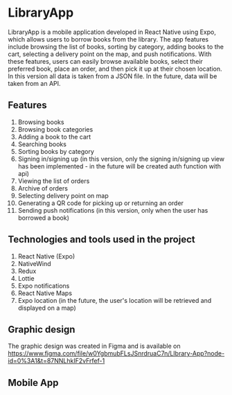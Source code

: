 # LibraryApp
LibraryApp is a mobile application developed in React Native using Expo, which allows users to borrow books from the library. 
The app features include browsing the list of books, sorting by category, adding books to the cart, selecting a delivery point on the map, and push notifications. 
With these features, users can easily browse available books, select their preferred book, place an order, and then pick it up at their chosen location. 
In this version all data is taken from a JSON file. In the future, data will be taken from an API.

## Features
1. Browsing books
2. Browsing book categories
3. Adding a book to the cart
4. Searching books
5. Sorting books by category
6. Signing in/signing up (in this version, only the signing in/signing up view has been implemented - in the future will be created auth function with api)
7. Viewing the list of orders
8. Archive of orders
9. Selecting delivery point on map
10. Generating a QR code for picking up or returning an order
11. Sending push notifications (in this version, only when the user has borrowed a book)

## Technologies and tools used in the project
1. React Native (Expo)
2. NativeWind
3. Redux
4. Lottie
5. Expo notifications
6. React Native Maps
7. Expo location (in the future, the user's location will be retrieved and displayed on a map)

## Graphic design
The graphic design was created in Figma and is available on https://www.figma.com/file/w0YgbmubFLsJSnrdruaC7n/LIbrary-App?node-id=0%3A1&t=87NNLhkIF2vFrfef-1

## Mobile App
